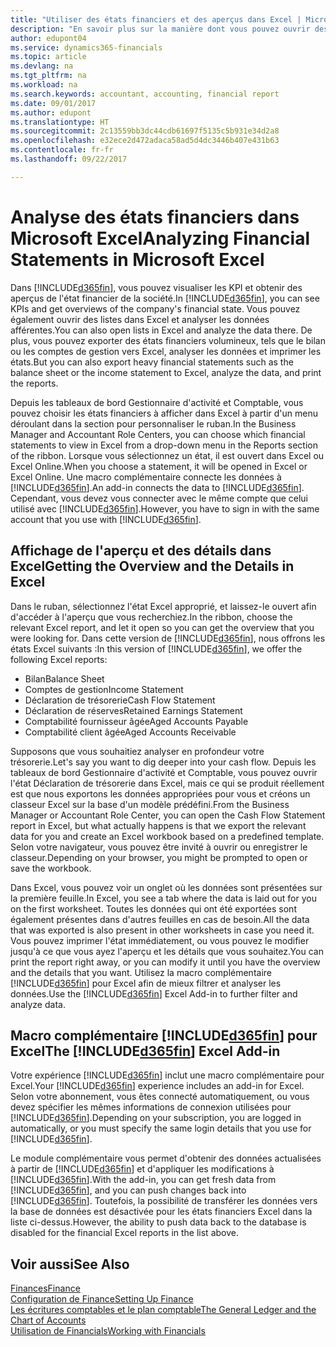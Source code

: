 ```yaml
---
title: "Utiliser des états financiers et des aperçus dans Excel | Microsoft Docs"
description: "En savoir plus sur la manière dont vous pouvez ouvrir des états financiers dans Microsoft Excel à partir de Dynamics 365 for Financials pour une meilleure analyse."
author: edupont04
ms.service: dynamics365-financials
ms.topic: article
ms.devlang: na
ms.tgt_pltfrm: na
ms.workload: na
ms.search.keywords: accountant, accounting, financial report
ms.date: 09/01/2017
ms.author: edupont
ms.translationtype: HT
ms.sourcegitcommit: 2c13559bb3dc44cdb61697f5135c5b931e34d2a8
ms.openlocfilehash: e32ece2d472adaca58ad5d4dc3446b407e431b63
ms.contentlocale: fr-fr
ms.lasthandoff: 09/22/2017

---
```

# <a name="analyzing-financial-statements-in-microsoft-excel"></a><span data-ttu-id="adf71-103">Analyse des états financiers dans Microsoft Excel</span><span class="sxs-lookup"><span data-stu-id="adf71-103">Analyzing Financial Statements in Microsoft Excel</span></span>
<span data-ttu-id="adf71-104">Dans [!INCLUDE[d365fin](includes/d365fin_md.md)], vous pouvez visualiser les KPI et obtenir des aperçus de l'état financier de la société.</span><span class="sxs-lookup"><span data-stu-id="adf71-104">In [!INCLUDE[d365fin](includes/d365fin_md.md)], you can see KPIs and get overviews of the company's financial state.</span></span> <span data-ttu-id="adf71-105">Vous pouvez également ouvrir des listes dans Excel et analyser les données afférentes.</span><span class="sxs-lookup"><span data-stu-id="adf71-105">You can also open lists in Excel and analyze the data there.</span></span> <span data-ttu-id="adf71-106">De plus, vous pouvez exporter des états financiers volumineux, tels que le bilan ou les comptes de gestion vers Excel, analyser les données et imprimer les états.</span><span class="sxs-lookup"><span data-stu-id="adf71-106">But you can also export heavy financial statements such as the balance sheet or the income statement to Excel, analyze the data, and print the reports.</span></span>  

<span data-ttu-id="adf71-107">Depuis les tableaux de bord Gestionnaire d'activité et Comptable, vous pouvez choisir les états financiers à afficher dans Excel à partir d'un menu déroulant dans la section pour personnaliser le ruban.</span><span class="sxs-lookup"><span data-stu-id="adf71-107">In the Business Manager and Accountant Role Centers, you can choose which financial statements to view in Excel from a drop-down menu in the Reports section of the ribbon.</span></span> <span data-ttu-id="adf71-108">Lorsque vous sélectionnez un état, il est ouvert dans Excel ou Excel Online.</span><span class="sxs-lookup"><span data-stu-id="adf71-108">When you choose a statement, it will be opened in Excel or Excel Online.</span></span> <span data-ttu-id="adf71-109">Une macro complémentaire connecte les données à [!INCLUDE[d365fin](includes/d365fin_md.md)].</span><span class="sxs-lookup"><span data-stu-id="adf71-109">An add-in connects the data to [!INCLUDE[d365fin](includes/d365fin_md.md)].</span></span> <span data-ttu-id="adf71-110">Cependant, vous devez vous connecter avec le même compte que celui utilisé avec [!INCLUDE[d365fin](includes/d365fin_md.md)].</span><span class="sxs-lookup"><span data-stu-id="adf71-110">However, you have to sign in with the same account that you use with [!INCLUDE[d365fin](includes/d365fin_md.md)].</span></span>  

## <a name="getting-the-overview-and-the-details-in-excel"></a><span data-ttu-id="adf71-111">Affichage de l'aperçu et des détails dans Excel</span><span class="sxs-lookup"><span data-stu-id="adf71-111">Getting the Overview and the Details in Excel</span></span>
<span data-ttu-id="adf71-112">Dans le ruban, sélectionnez l'état Excel approprié, et laissez-le ouvert afin d'accéder à l'aperçu que vous recherchiez.</span><span class="sxs-lookup"><span data-stu-id="adf71-112">In the ribbon, choose the relevant Excel report, and let it open so you can get the overview that you were looking for.</span></span> <span data-ttu-id="adf71-113">Dans cette version de [!INCLUDE[d365fin](includes/d365fin_md.md)], nous offrons les états Excel suivants :</span><span class="sxs-lookup"><span data-stu-id="adf71-113">In this version of [!INCLUDE[d365fin](includes/d365fin_md.md)], we offer the following Excel reports:</span></span>

- <span data-ttu-id="adf71-114">Bilan</span><span class="sxs-lookup"><span data-stu-id="adf71-114">Balance Sheet</span></span>  
- <span data-ttu-id="adf71-115">Comptes de gestion</span><span class="sxs-lookup"><span data-stu-id="adf71-115">Income Statement</span></span>  
- <span data-ttu-id="adf71-116">Déclaration de trésorerie</span><span class="sxs-lookup"><span data-stu-id="adf71-116">Cash Flow Statement</span></span>  
- <span data-ttu-id="adf71-117">Déclaration de réserves</span><span class="sxs-lookup"><span data-stu-id="adf71-117">Retained Earnings Statement</span></span>  
- <span data-ttu-id="adf71-118">Comptabilité fournisseur âgée</span><span class="sxs-lookup"><span data-stu-id="adf71-118">Aged Accounts Payable</span></span>  
- <span data-ttu-id="adf71-119">Comptabilité client âgée</span><span class="sxs-lookup"><span data-stu-id="adf71-119">Aged Accounts Receivable</span></span>  

<span data-ttu-id="adf71-120">Supposons que vous souhaitiez analyser en profondeur votre trésorerie.</span><span class="sxs-lookup"><span data-stu-id="adf71-120">Let's say you want to dig deeper into your cash flow.</span></span> <span data-ttu-id="adf71-121">Depuis les tableaux de bord Gestionnaire d'activité et Comptable, vous pouvez ouvrir l'état Déclaration de trésorerie dans Excel, mais ce qui se produit réellement est que nous exportons les données appropriées pour vous et créons un classeur Excel sur la base d'un modèle prédéfini.</span><span class="sxs-lookup"><span data-stu-id="adf71-121">From the Business Manager or Accountant Role Center, you can open the Cash Flow Statement report in Excel, but what actually happens is that we export the relevant data for you and create an Excel workbook based on a predefined template.</span></span> <span data-ttu-id="adf71-122">Selon votre navigateur, vous pouvez être invité à ouvrir ou enregistrer le classeur.</span><span class="sxs-lookup"><span data-stu-id="adf71-122">Depending on your browser, you might be prompted to open or save the workbook.</span></span>  

<span data-ttu-id="adf71-123">Dans Excel, vous pouvez voir un onglet où les données sont présentées sur la première feuille.</span><span class="sxs-lookup"><span data-stu-id="adf71-123">In Excel, you see a tab where the data is laid out for you on the first worksheet.</span></span> <span data-ttu-id="adf71-124">Toutes les données qui ont été exportées sont également présentes dans d'autres feuilles en cas de besoin.</span><span class="sxs-lookup"><span data-stu-id="adf71-124">All the data that was exported is also present in other worksheets in case you need it.</span></span> <span data-ttu-id="adf71-125">Vous pouvez imprimer l'état immédiatement, ou vous pouvez le modifier jusqu'à ce que vous ayez l'aperçu et les détails que vous souhaitez.</span><span class="sxs-lookup"><span data-stu-id="adf71-125">You can print the report right away, or you can modify it until you have the overview and the details that you want.</span></span> <span data-ttu-id="adf71-126">Utilisez la macro complémentaire [!INCLUDE[d365fin](includes/d365fin_md.md)] pour Excel afin de mieux filtrer et analyser les données.</span><span class="sxs-lookup"><span data-stu-id="adf71-126">Use the [!INCLUDE[d365fin](includes/d365fin_md.md)] Excel Add-in to further filter and analyze data.</span></span>  

## <a name="the-included365finincludesd365finmdmd-excel-add-in"></a><span data-ttu-id="adf71-127">Macro complémentaire [!INCLUDE[d365fin](includes/d365fin_md.md)] pour Excel</span><span class="sxs-lookup"><span data-stu-id="adf71-127">The [!INCLUDE[d365fin](includes/d365fin_md.md)] Excel Add-in</span></span>
<span data-ttu-id="adf71-128">Votre expérience [!INCLUDE[d365fin](includes/d365fin_md.md)] inclut une macro complémentaire pour Excel.</span><span class="sxs-lookup"><span data-stu-id="adf71-128">Your [!INCLUDE[d365fin](includes/d365fin_md.md)] experience includes an add-in for Excel.</span></span> <span data-ttu-id="adf71-129">Selon votre abonnement, vous êtes connecté automatiquement, ou vous devez spécifier les mêmes informations de connexion utilisées pour [!INCLUDE[d365fin](includes/d365fin_md.md)].</span><span class="sxs-lookup"><span data-stu-id="adf71-129">Depending on your subscription, you are logged in automatically, or you must specify the same login details that you use for [!INCLUDE[d365fin](includes/d365fin_md.md)].</span></span>  

<span data-ttu-id="adf71-130">Le module complémentaire vous permet d'obtenir des données actualisées à partir de [!INCLUDE[d365fin](includes/d365fin_md.md)] et d'appliquer les modifications à [!INCLUDE[d365fin](includes/d365fin_md.md)].</span><span class="sxs-lookup"><span data-stu-id="adf71-130">With the add-in, you can get fresh data from [!INCLUDE[d365fin](includes/d365fin_md.md)], and you can push changes back into [!INCLUDE[d365fin](includes/d365fin_md.md)].</span></span> <span data-ttu-id="adf71-131">Toutefois, la possibilité de transférer les données vers la base de données est désactivée pour les états financiers Excel dans la liste ci-dessus.</span><span class="sxs-lookup"><span data-stu-id="adf71-131">However, the ability to push data back to the database is disabled for the financial Excel reports in the list above.</span></span>  

## <a name="see-also"></a><span data-ttu-id="adf71-132">Voir aussi</span><span class="sxs-lookup"><span data-stu-id="adf71-132">See Also</span></span>
[<span data-ttu-id="adf71-133">Finances</span><span class="sxs-lookup"><span data-stu-id="adf71-133">Finance</span></span>](finance.md)  
[<span data-ttu-id="adf71-134">Configuration de Finance</span><span class="sxs-lookup"><span data-stu-id="adf71-134">Setting Up Finance</span></span>](finance-setup-finance.md)  
[<span data-ttu-id="adf71-135">Les écritures comptables et le plan comptable</span><span class="sxs-lookup"><span data-stu-id="adf71-135">The General Ledger and the Chart of Accounts</span></span>](finance-general-ledger.md)  
[<span data-ttu-id="adf71-136">Utilisation de Financials</span><span class="sxs-lookup"><span data-stu-id="adf71-136">Working with Financials</span></span>](ui-work-product.md)  

